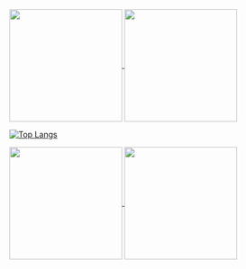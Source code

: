 <a href="https://github.com/anuraghazra/github-readme-stats">
  <img height=200 align="center" src="https://github-readme-stats.vercel.app/api?username=anuraghazra" />
</a>
<a href="https://github.com/anuraghazra/convoychat">
  <img height=200 align="center" src="https://github-readme-stats.vercel.app/api/top-langs?username=anuraghazra&layout=compact&langs_count=8&card_width=320" />
</a>


[![Top Langs](https://github-readme-stats.vercel.app/api/top-langs/?username=ruben1132)](https://github.com/ruben1132/github-readme-stats)

<a href="https://github.com/ruben1132/github-readme-stats">
  <img height=200 align="center" src="https://github-readme-stats.vercel.app/api/top-langs/?username=ruben1132" />
</a>
<a href="https://github.com/ruben1132/convoychat">
  <img height=200 align="center" src="https://github-readme-stats.vercel.app/api/wakatime?username=Ruben1132" />
</a>



<!--
**ruben1132/ruben1132** is a ✨ _special_ ✨ repository because its `README.md` (this file) appears on your GitHub profile.

Here are some ideas to get you started:

- 🔭 I’m currently working on ...
- 🌱 I’m currently learning ...
- 👯 I’m looking to collaborate on ...
- 🤔 I’m looking for help with ...
- 💬 Ask me about ...
- 📫 How to reach me: ...
- 😄 Pronouns: ...
- ⚡ Fun fact: ...
-->
